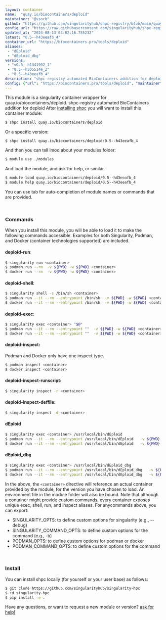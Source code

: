 ```yaml
---
layout: container
name:  "quay.io/biocontainers/deploid"
maintainer: "@vsoch"
github: "https://github.com/singularityhub/shpc-registry/blob/main/quay.io/biocontainers/deploid/container.yaml"
config_url: "https://raw.githubusercontent.com/singularityhub/shpc-registry/main/quay.io/biocontainers/deploid/container.yaml"
updated_at: "2024-08-13 03:02:16.755232"
latest: "0.5--h43eeafb_4"
container_url: "https://biocontainers.pro/tools/deploid"
aliases:
 - "dEploid"
 - "dEploid_dbg"
versions:
 - "v0.5--h1341992_1"
 - "0.5--h5b5514e_2"
 - "0.5--h43eeafb_4"
description: "shpc-registry automated BioContainers addition for deploid"
config: {"url": "https://biocontainers.pro/tools/deploid", "maintainer": "@vsoch", "description": "shpc-registry automated BioContainers addition for deploid", "latest": {"0.5--h43eeafb_4": "sha256:dff0a77f8c807ffce566a8aecaa5e3b645755d6e4f77b30836b0db6952b81b16"}, "tags": {"v0.5--h1341992_1": "sha256:0f0cbbbecc13e8b748d903b4736c6a34212b46b2c90e03b9f2448623bd6393cb", "0.5--h5b5514e_2": "sha256:d2f4f07ded58dddb85835db0d2cec93c42e5189d260e4293b74c51ebb1786beb", "0.5--h43eeafb_4": "sha256:dff0a77f8c807ffce566a8aecaa5e3b645755d6e4f77b30836b0db6952b81b16"}, "docker": "quay.io/biocontainers/deploid", "aliases": {"dEploid": "/usr/local/bin/dEploid", "dEploid_dbg": "/usr/local/bin/dEploid_dbg"}}
---
```


This module is a singularity container wrapper for quay.io/biocontainers/deploid.
shpc-registry automated BioContainers addition for deploid
After [installing shpc](#install) you will want to install this container module:


```bash
$ shpc install quay.io/biocontainers/deploid
```

Or a specific version:

```bash
$ shpc install quay.io/biocontainers/deploid:0.5--h43eeafb_4
```

And then you can tell lmod about your modules folder:

```bash
$ module use ./modules
```

And load the module, and ask for help, or similar.

```bash
$ module load quay.io/biocontainers/deploid/0.5--h43eeafb_4
$ module help quay.io/biocontainers/deploid/0.5--h43eeafb_4
```

You can use tab for auto-completion of module names or commands that are provided.

<br>

### Commands

When you install this module, you will be able to load it to make the following commands accessible.
Examples for both Singularity, Podman, and Docker (container technologies supported) are included.

#### deploid-run:

```bash
$ singularity run <container>
$ podman run --rm  -v ${PWD} -w ${PWD} <container>
$ docker run --rm  -v ${PWD} -w ${PWD} <container>
```

#### deploid-shell:

```bash
$ singularity shell -s /bin/sh <container>
$ podman run --it --rm --entrypoint /bin/sh  -v ${PWD} -w ${PWD} <container>
$ docker run --it --rm --entrypoint /bin/sh  -v ${PWD} -w ${PWD} <container>
```

#### deploid-exec:

```bash
$ singularity exec <container> "$@"
$ podman run --it --rm --entrypoint ""  -v ${PWD} -w ${PWD} <container> "$@"
$ docker run --it --rm --entrypoint ""  -v ${PWD} -w ${PWD} <container> "$@"
```

#### deploid-inspect:

Podman and Docker only have one inspect type.

```bash
$ podman inspect <container>
$ docker inspect <container>
```

#### deploid-inspect-runscript:

```bash
$ singularity inspect -r <container>
```

#### deploid-inspect-deffile:

```bash
$ singularity inspect -d <container>
```


#### dEploid

```bash
$ singularity exec <container> /usr/local/bin/dEploid
$ podman run --it --rm --entrypoint /usr/local/bin/dEploid   -v ${PWD} -w ${PWD} <container> -c " $@"
$ docker run --it --rm --entrypoint /usr/local/bin/dEploid   -v ${PWD} -w ${PWD} <container> -c " $@"
```


#### dEploid_dbg

```bash
$ singularity exec <container> /usr/local/bin/dEploid_dbg
$ podman run --it --rm --entrypoint /usr/local/bin/dEploid_dbg   -v ${PWD} -w ${PWD} <container> -c " $@"
$ docker run --it --rm --entrypoint /usr/local/bin/dEploid_dbg   -v ${PWD} -w ${PWD} <container> -c " $@"
```



In the above, the `<container>` directive will reference an actual container provided
by the module, for the version you have chosen to load. An environment file in the
module folder will also be bound. Note that although a container
might provide custom commands, every container exposes unique exec, shell, run, and
inspect aliases. For anycommands above, you can export:

 - SINGULARITY_OPTS: to define custom options for singularity (e.g., --debug)
 - SINGULARITY_COMMAND_OPTS: to define custom options for the command (e.g., -b)
 - PODMAN_OPTS: to define custom options for podman or docker
 - PODMAN_COMMAND_OPTS: to define custom options for the command

<br>

### Install

You can install shpc locally (for yourself or your user base) as follows:

```bash
$ git clone https://github.com/singularityhub/singularity-hpc
$ cd singularity-hpc
$ pip install -e .
```

Have any questions, or want to request a new module or version? [ask for help!](https://github.com/singularityhub/singularity-hpc/issues)